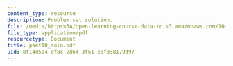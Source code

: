 ```yaml
---
content_type: resource
description: Problem set solution.
file: /media/https%3A/open-learning-course-data-rc.s3.amazonaws.com/10-37-chemical-and-biological-reaction-engineering-spring-2007/8f14d504df8c2d643f61e8f038179d97_pset10_soln.pdf
file_type: application/pdf
resourcetype: Document
title: pset10_soln.pdf
uid: 8f14d504-df8c-2d64-3f61-e8f038179d97
---
```

